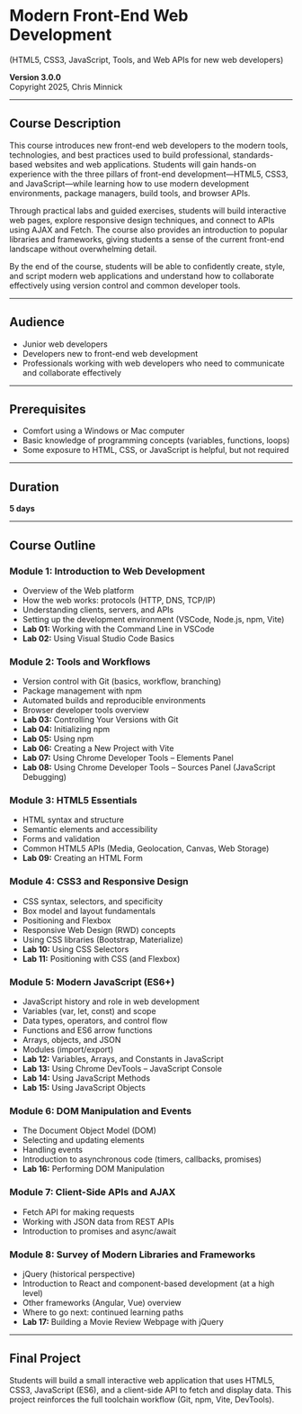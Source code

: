 # Modern Front-End Web Development

(HTML5, CSS3, JavaScript, Tools, and Web APIs for new web developers)

**Version 3.0.0**  
Copyright 2025, Chris Minnick

---

## Course Description

This course introduces new front-end web developers to the modern tools, technologies, and best practices used to build professional, standards-based websites and web applications. Students will gain hands-on experience with the three pillars of front-end development—HTML5, CSS3, and JavaScript—while learning how to use modern development environments, package managers, build tools, and browser APIs.

Through practical labs and guided exercises, students will build interactive web pages, explore responsive design techniques, and connect to APIs using AJAX and Fetch. The course also provides an introduction to popular libraries and frameworks, giving students a sense of the current front-end landscape without overwhelming detail.

By the end of the course, students will be able to confidently create, style, and script modern web applications and understand how to collaborate effectively using version control and common developer tools.

---

## Audience

- Junior web developers
- Developers new to front-end web development
- Professionals working with web developers who need to communicate and collaborate effectively

---

## Prerequisites

- Comfort using a Windows or Mac computer
- Basic knowledge of programming concepts (variables, functions, loops)
- Some exposure to HTML, CSS, or JavaScript is helpful, but not required

---

## Duration

**5 days**

---

## Course Outline

### Module 1: Introduction to Web Development

- Overview of the Web platform
- How the web works: protocols (HTTP, DNS, TCP/IP)
- Understanding clients, servers, and APIs
- Setting up the development environment (VSCode, Node.js, npm, Vite)
- **Lab 01:** Working with the Command Line in VSCode
- **Lab 02:** Using Visual Studio Code Basics

### Module 2: Tools and Workflows

- Version control with Git (basics, workflow, branching)
- Package management with npm
- Automated builds and reproducible environments
- Browser developer tools overview
- **Lab 03:** Controlling Your Versions with Git
- **Lab 04:** Initializing npm
- **Lab 05:** Using npm
- **Lab 06:** Creating a New Project with Vite
- **Lab 07:** Using Chrome Developer Tools – Elements Panel
- **Lab 08:** Using Chrome Developer Tools – Sources Panel (JavaScript Debugging)

### Module 3: HTML5 Essentials

- HTML syntax and structure
- Semantic elements and accessibility
- Forms and validation
- Common HTML5 APIs (Media, Geolocation, Canvas, Web Storage)
- **Lab 09:** Creating an HTML Form

### Module 4: CSS3 and Responsive Design

- CSS syntax, selectors, and specificity
- Box model and layout fundamentals
- Positioning and Flexbox
- Responsive Web Design (RWD) concepts
- Using CSS libraries (Bootstrap, Materialize)
- **Lab 10:** Using CSS Selectors
- **Lab 11:** Positioning with CSS (and Flexbox)

### Module 5: Modern JavaScript (ES6+)

- JavaScript history and role in web development
- Variables (var, let, const) and scope
- Data types, operators, and control flow
- Functions and ES6 arrow functions
- Arrays, objects, and JSON
- Modules (import/export)
- **Lab 12:** Variables, Arrays, and Constants in JavaScript
- **Lab 13:** Using Chrome DevTools – JavaScript Console
- **Lab 14:** Using JavaScript Methods
- **Lab 15:** Using JavaScript Objects

### Module 6: DOM Manipulation and Events

- The Document Object Model (DOM)
- Selecting and updating elements
- Handling events
- Introduction to asynchronous code (timers, callbacks, promises)
- **Lab 16:** Performing DOM Manipulation

### Module 7: Client-Side APIs and AJAX

- Fetch API for making requests
- Working with JSON data from REST APIs
- Introduction to promises and async/await

### Module 8: Survey of Modern Libraries and Frameworks

- jQuery (historical perspective)
- Introduction to React and component-based development (at a high level)
- Other frameworks (Angular, Vue) overview
- Where to go next: continued learning paths
- **Lab 17:** Building a Movie Review Webpage with jQuery

---

## Final Project

Students will build a small interactive web application that uses HTML5, CSS3, JavaScript (ES6), and a client-side API to fetch and display data. This project reinforces the full toolchain workflow (Git, npm, Vite, DevTools).
